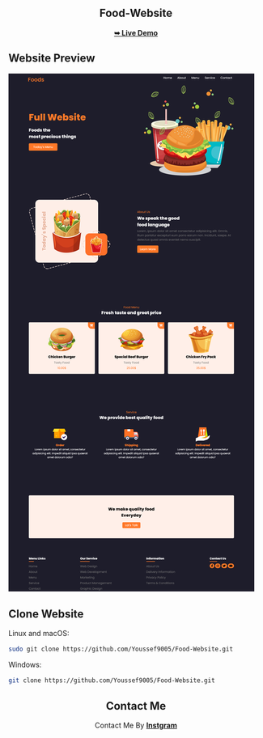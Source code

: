 <div align="center">
  <h2 align="center">Food-Website</h2>
  <a href="https://youssef9005.github.io/Food-Website/"><strong>➥ Live Demo</strong></a>
</div>

<h2>Website Preview</h2>

![Metalink Desktop Demo](./Finish/Food.png)

## Clone Website

Linux and macOS:

```bash
sudo git clone https://github.com/Youssef9005/Food-Website.git
```

Windows:

```bash
git clone https://github.com/Youssef9005/Food-Website.git
```

<div align="center">
    <h2>Contact Me</h2>
    <span>Contact Me By </span><a href="https://instagram.com/youssef_65_sameh?utm_source=qr"><strong>Instgram</strong></a>
</div>
